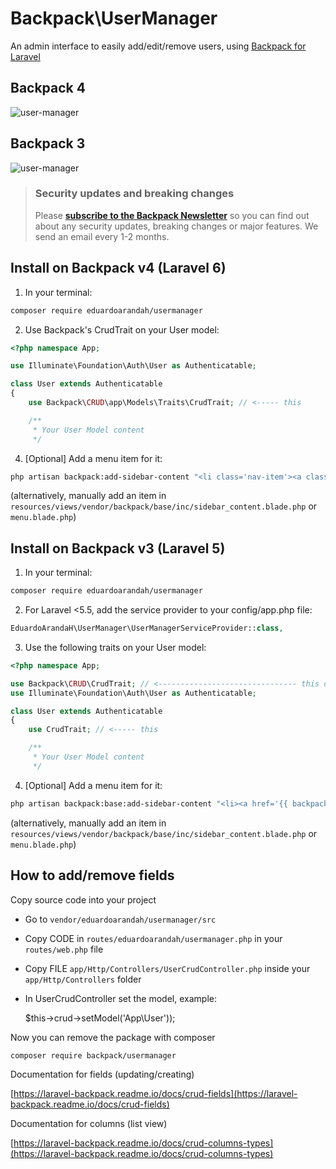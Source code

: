 # Backpack\UserManager

An admin interface to easily add/edit/remove users, using [Backpack for Laravel](https://backpackforlaravel.com)

## Backpack 4
![user-manager](https://user-images.githubusercontent.com/1032474/70066883-1b288580-15f6-11ea-837d-bdf4eae8d94a.gif)

## Backpack 3
![user-manager](https://user-images.githubusercontent.com/4065733/40717133-e8b5701e-63d0-11e8-9f1d-540500161f64.png)

> ### Security updates and breaking changes
> Please **[subscribe to the Backpack Newsletter](http://backpackforlaravel.com/newsletter)** so you can find out about any security updates, breaking changes or major features. We send an email every 1-2 months.


## Install on Backpack v4 (Laravel 6)

1) In your terminal:

```bash
composer require eduardoarandah/usermanager
```

2) Use Backpack's CrudTrait on your User model:
```php
<?php namespace App;

use Illuminate\Foundation\Auth\User as Authenticatable; 

class User extends Authenticatable
{
    use Backpack\CRUD\app\Models\Traits\CrudTrait; // <----- this    

    /**
     * Your User Model content
     */
```

4) [Optional] Add a menu item for it:

```bash
php artisan backpack:add-sidebar-content "<li class='nav-item'><a class='nav-link' href='{{ backpack_url('user') }}'><i class='nav-icon fa fa-user'></i> <span>Users</span></a></li>"
```
(alternatively, manually add an item in ```resources/views/vendor/backpack/base/inc/sidebar_content.blade.php``` or ```menu.blade.php```)


## Install on Backpack v3 (Laravel 5)

1) In your terminal:

```bash
composer require eduardoarandah/usermanager
```

2) For Laravel <5.5, add the service provider to your config/app.php file:
```php
EduardoArandaH\UserManager\UserManagerServiceProvider::class,
```

3) Use the following traits on your User model:
```php
<?php namespace App;

use Backpack\CRUD\CrudTrait; // <------------------------------- this one
use Illuminate\Foundation\Auth\User as Authenticatable; 

class User extends Authenticatable
{
    use CrudTrait; // <----- this    

    /**
     * Your User Model content
     */
```

4) [Optional] Add a menu item for it:

```bash
php artisan backpack:base:add-sidebar-content "<li><a href='{{ backpack_url('user') }}'><i class='fa fa-user'></i> <span>Users</span></a></li>"
```
(alternatively, manually add an item in ```resources/views/vendor/backpack/base/inc/sidebar_content.blade.php``` or ```menu.blade.php```)

## How to add/remove fields

Copy source code into your project

- Go to ```vendor/eduardoarandah/usermanager/src```
- Copy CODE in ```routes/eduardoarandah/usermanager.php``` in your ```routes/web.php``` file
- Copy FILE ```app/Http/Controllers/UserCrudController.php``` inside your ```app/Http/Controllers``` folder
- In UserCrudController set the model, example:

	$this->crud->setModel('App\User'));

Now you can remove the package with composer

``` bash
composer require backpack/usermanager
```

Documentation for fields (updating/creating)

[https://laravel-backpack.readme.io/docs/crud-fields](https://laravel-backpack.readme.io/docs/crud-fields) 

Documentation for columns (list view)

[https://laravel-backpack.readme.io/docs/crud-columns-types](https://laravel-backpack.readme.io/docs/crud-columns-types)

